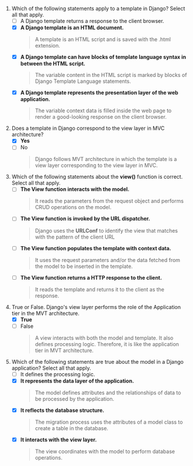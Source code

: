 1. Which of the following statements apply to a template in Django? Select all that apply.
    - [ ] A Django template returns a response to the client browser.
    - [x] **A Django template is an HTML document.**
        > A template is an HTML script and is saved with the .html extension.
    - [x] **A Django template can have blocks of template language syntax in between the HTML script.**
        > The variable content in the HTML script is marked by blocks of Django Template Language statements.
    - [x] **A Django template represents the presentation layer of the web application.**
        > The variable context data is filled inside the web page to render a good-looking response on the client browser.

2. Does a template in Django correspond to the view layer in MVC architecture?
    - [x] **Yes**
    - [ ] No
        > Django follows MVT architecture in which the template is a view layer corresponding to the view layer in MVC.

3. Which of the following statements about the **view()** function is correct. Select all that apply.
    - [ ] **The View function interacts with the model.**
        > It reads the parameters from the request object and performs CRUD operations on the model.
    - [ ] **The View function is invoked by the URL dispatcher.**
        > Django uses the **URLConf** to identify the view that matches with the pattern of the client URL
    - [ ] **The View function populates the template with context data.**
        > It uses the request parameters and/or the data fetched from the model to be inserted in the template.
    - [ ] **The View function returns a HTTP response to the client.**
        > It reads the template and returns it to the client as the response.

4. True or False. Django's view layer performs the role of the Application tier in the MVT architecture.
    - [x] **True**
    - [ ] False
        > A view interacts with both the model and template. It also defines processing logic. Therefore, it is like the application tier in MVT architecture.

5. Which of the following statements are true about the model in a Django application? Select all that apply.
    - [ ] It defines the processing logic.
    - [x] **It represents the data layer of the application.**
        > The model defines attributes and the relationships of data to be processed by the application.
    - [x] **It reflects the database structure.**
        > The migration process uses the attributes of a model class to create a table in the database.
    - [x] **It interacts with the view layer.**
        > The view coordinates with the model to perform database operations.
